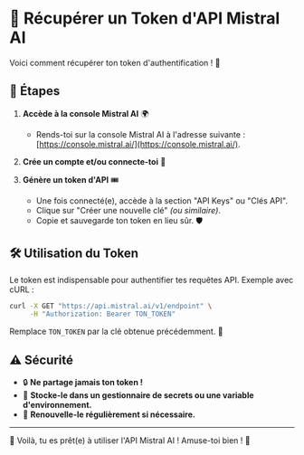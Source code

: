 # 🚀 Récupérer un Token d'API Mistral AI

Voici comment récupérer ton token d'authentification ! 🔑

## 🔹 Étapes

1. **Accède à la console Mistral AI** 🌍
   - Rends-toi sur la console Mistral AI à l'adresse suivante : [https://console.mistral.ai/](https://console.mistral.ai/).

2. **Crée un compte et/ou connecte-toi** 🔐

3. **Génère un token d'API** 🎟️
   - Une fois connecté(e), accède à la section "API Keys" ou "Clés API".
   - Clique sur "Créer une nouvelle clé" _(ou similaire)_.
   - Copie et sauvegarde ton token en lieu sûr. 🛡️

## 🛠️ Utilisation du Token

Le token est indispensable pour authentifier tes requêtes API. Exemple avec cURL :

```sh
curl -X GET "https://api.mistral.ai/v1/endpoint" \
     -H "Authorization: Bearer TON_TOKEN"
```

Remplace `TON_TOKEN` par la clé obtenue précédemment. 🔄

## ⚠️ Sécurité

- 🔒 **Ne partage jamais ton token !**
- 📂 **Stocke-le dans un gestionnaire de secrets ou une variable d'environnement.**
- 🔄 **Renouvelle-le régulièrement si nécessaire.**

---
🎉 Voilà, tu es prêt(e) à utiliser l'API Mistral AI ! Amuse-toi bien ! 🚀
